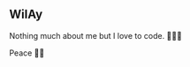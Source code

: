 ## WilAy

Nothing much about me but I love to code. 👨🏾‍💻 <br/>
<!-- Writes Android, IOS and Web Apps. <br/>
I also write whatever I feel like whenever I feel like.<br/>

[Portfolio](https://wilay1.github.io/portfolio) (Under Development)

[Twitter](https://twitter.com/akintadeayomik3) - @akintadeayomik3

[Email](mailto:ayomikunakintade@gmail.com) -->

Peace ✌🏽

<!---
<p><img align="left" src="https://github-readme-stats.vercel.app/api/top-langs?username=WilAy1&show_icons=true&locale=en&layout=compact" alt="wilay1" /></p>

<p>&nbsp;<img align="center" src="https://github-readme-stats.vercel.app/api?username=WilAy1&show_icons=true&locale=en" alt="wilay1" /></p>


WilAy1/WilAy1 is a ✨ special ✨ repository because its `README.md` (this file) appears on your GitHub profile.
You can click the Preview link to take a look at your changes.
--->
